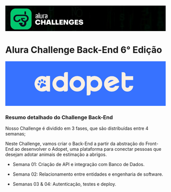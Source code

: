 ![Alura Challenges](https://github.com/blandygbc/adopet/blob/master/alura_challenges.jpeg?raw=true)
# Alura Challenge Back-End 6° Edição

![Adopet Logo](https://github.com/blandygbc/adopet/blob/week2/Adopet_logo.png?raw=true)

### Resumo detalhado do Challenge Back-End

Nosso Challenge é dividido em 3 fases, que são distribuídas entre 4 semanas;

Neste Challenge, vamos criar o Back-End a partir da abstração do Front-End ao desenvolver o Adopet, uma plataforma para conectar pessoas que desejam 
adotar animais de estimação a abrigos.

- Semana 01: Criação de API e integração com Banco de Dados.

- Semana 02: Relacionamento entre entidades e engenharia de software.

- Semanas 03 & 04: Autenticação, testes e deploy.
